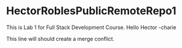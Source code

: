 # HectorRoblesPublicRemoteRepo1

This is Lab 1 for Full Stack Development Course.
Hello Hector -charie

This line will should create a merge conflict.
